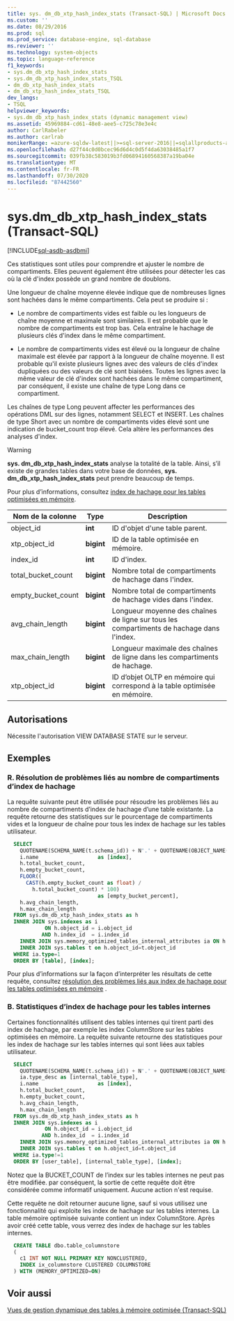 ```yaml
---
title: sys. dm_db_xtp_hash_index_stats (Transact-SQL) | Microsoft Docs
ms.custom: ''
ms.date: 08/29/2016
ms.prod: sql
ms.prod_service: database-engine, sql-database
ms.reviewer: ''
ms.technology: system-objects
ms.topic: language-reference
f1_keywords:
- sys.dm_db_xtp_hash_index_stats
- sys.dm_db_xtp_hash_index_stats_TSQL
- dm_db_xtp_hash_index_stats
- dm_db_xtp_hash_index_stats_TSQL
dev_langs:
- TSQL
helpviewer_keywords:
- sys.dm_db_xtp_hash_index_stats (dynamic management view)
ms.assetid: 45969884-cd61-48e8-aee5-c725c78e3e4c
author: CarlRabeler
ms.author: carlrab
monikerRange: =azure-sqldw-latest||>=sql-server-2016||=sqlallproducts-allversions||>=sql-server-linux-2017||=azuresqldb-mi-current
ms.openlocfilehash: d27f44c0d0bcec96d6d4c0d5f4da63038485a1f7
ms.sourcegitcommit: 039fb38c583019b3fd06894160568387a19ba04e
ms.translationtype: MT
ms.contentlocale: fr-FR
ms.lasthandoff: 07/30/2020
ms.locfileid: "87442560"
---
```

# <a name="sysdm_db_xtp_hash_index_stats-transact-sql"></a>sys.dm_db_xtp_hash_index_stats (Transact-SQL)
[!INCLUDE[sql-asdb-asdbmi](../../includes/applies-to-version/sql-asdb-asdbmi.md)]

  Ces statistiques sont utiles pour comprendre et ajuster le nombre de compartiments. Elles peuvent également être utilisées pour détecter les cas où la clé d'index possède un grand nombre de doublons.  
  
 Une longueur de chaîne moyenne élevée indique que de nombreuses lignes sont hachées dans le même compartiments. Cela peut se produire si :  
  
-   Le nombre de compartiments vides est faible ou les longueurs de chaîne moyenne et maximale sont similaires. Il est probable que le nombre de compartiments est trop bas. Cela entraîne le hachage de plusieurs clés d'index dans le même compartiment.  
  
-   Le nombre de compartiments vides est élevé ou la longueur de chaîne maximale est élevée par rapport à la longueur de chaîne moyenne. Il est probable qu'il existe plusieurs lignes avec des valeurs de clés d'index dupliquées ou des valeurs de clé sont biaisées. Toutes les lignes avec la même valeur de clé d'index sont hachées dans le même compartiment, par conséquent, il existe une chaîne de type Long dans ce compartiment.  
  
Les chaînes de type Long peuvent affecter les performances des opérations DML sur des lignes, notamment SELECT et INSERT. Les chaînes de type Short avec un nombre de compartiments vides élevé sont une indication de bucket_count trop élevé. Cela altère les performances des analyses d'index.  
  
> [!WARNING]
> **sys. dm_db_xtp_hash_index_stats** analyse la totalité de la table. Ainsi, s’il existe de grandes tables dans votre base de données, **sys. dm_db_xtp_hash_index_stats** peut prendre beaucoup de temps.  
  
Pour plus d’informations, consultez [index de hachage pour les tables optimisées en mémoire](../../relational-databases/sql-server-index-design-guide.md#hash_index).  
  
|Nom de la colonne|Type|Description|  
|-----------------|----------|-----------------|  
|object_id|**int**|ID d'objet d'une table parent.|  
|xtp_object_id|**bigint**|ID de la table optimisée en mémoire.|  
|index_id|**int**|ID d'index.|  
|total_bucket_count|**bigint**|Nombre total de compartiments de hachage dans l'index.|  
|empty_bucket_count|**bigint**|Nombre total de compartiments de hachage vides dans l'index.|  
|avg_chain_length|**bigint**|Longueur moyenne des chaînes de ligne sur tous les compartiments de hachage dans l'index.|  
|max_chain_length|**bigint**|Longueur maximale des chaînes de ligne dans les compartiments de hachage.|  
|xtp_object_id|**bigint**|ID d’objet OLTP en mémoire qui correspond à la table optimisée en mémoire.|  
  
## <a name="permissions"></a>Autorisations  
 Nécessite l'autorisation VIEW DATABASE STATE sur le serveur.  

## <a name="examples"></a>Exemples  
  
### <a name="a-troubleshooting-hash-index-bucket-count"></a>R. Résolution de problèmes liés au nombre de compartiments d’index de hachage

La requête suivante peut être utilisée pour résoudre les problèmes liés au nombre de compartiments d’index de hachage d’une table existante. La requête retourne des statistiques sur le pourcentage de compartiments vides et la longueur de chaîne pour tous les index de hachage sur les tables utilisateur.

```sql
  SELECT  
    QUOTENAME(SCHEMA_NAME(t.schema_id)) + N'.' + QUOTENAME(OBJECT_NAME(h.object_id)) as [table],   
    i.name                   as [index],   
    h.total_bucket_count,  
    h.empty_bucket_count,  
    FLOOR((  
      CAST(h.empty_bucket_count as float) /  
        h.total_bucket_count) * 100)  
                             as [empty_bucket_percent],  
    h.avg_chain_length,   
    h.max_chain_length  
  FROM sys.dm_db_xtp_hash_index_stats as h   
  INNER JOIN sys.indexes as i  
            ON h.object_id = i.object_id  
           AND h.index_id  = i.index_id  
    INNER JOIN sys.memory_optimized_tables_internal_attributes ia ON h.xtp_object_id=ia.xtp_object_id
    INNER JOIN sys.tables t on h.object_id=t.object_id
  WHERE ia.type=1
  ORDER BY [table], [index];  
``` 

Pour plus d’informations sur la façon d’interpréter les résultats de cette requête, consultez [résolution des problèmes liés aux index de hachage pour les tables optimisées en mémoire](../../relational-databases/in-memory-oltp/hash-indexes-for-memory-optimized-tables.md) .  

### <a name="b-hash-index-statistics-for-internal-tables"></a>B. Statistiques d’index de hachage pour les tables internes

Certaines fonctionnalités utilisent des tables internes qui tirent parti des index de hachage, par exemple les index ColumnStore sur les tables optimisées en mémoire. La requête suivante retourne des statistiques pour les index de hachage sur les tables internes qui sont liées aux tables utilisateur.

```sql
  SELECT  
    QUOTENAME(SCHEMA_NAME(t.schema_id)) + N'.' + QUOTENAME(OBJECT_NAME(h.object_id)) as [user_table],
    ia.type_desc as [internal_table_type],
    i.name                   as [index],   
    h.total_bucket_count,  
    h.empty_bucket_count,  
    h.avg_chain_length,   
    h.max_chain_length  
  FROM sys.dm_db_xtp_hash_index_stats as h   
  INNER JOIN sys.indexes as i  
            ON h.object_id = i.object_id  
           AND h.index_id  = i.index_id  
    INNER JOIN sys.memory_optimized_tables_internal_attributes ia ON h.xtp_object_id=ia.xtp_object_id
    INNER JOIN sys.tables t on h.object_id=t.object_id
  WHERE ia.type!=1
  ORDER BY [user_table], [internal_table_type], [index]; 
```

Notez que la BUCKET_COUNT de l’index sur les tables internes ne peut pas être modifiée. par conséquent, la sortie de cette requête doit être considérée comme informatif uniquement. Aucune action n'est requise.  

Cette requête ne doit retourner aucune ligne, sauf si vous utilisez une fonctionnalité qui exploite les index de hachage sur les tables internes. La table mémoire optimisée suivante contient un index ColumnStore. Après avoir créé cette table, vous verrez des index de hachage sur les tables internes.

```sql
  CREATE TABLE dbo.table_columnstore
  (
    c1 INT NOT NULL PRIMARY KEY NONCLUSTERED,
    INDEX ix_columnstore CLUSTERED COLUMNSTORE
  ) WITH (MEMORY_OPTIMIZED=ON)
```

## <a name="see-also"></a>Voir aussi  
 [Vues de gestion dynamique des tables à mémoire optimisée &#40;Transact-SQL&#41;](../../relational-databases/system-dynamic-management-views/memory-optimized-table-dynamic-management-views-transact-sql.md)  
  
  
